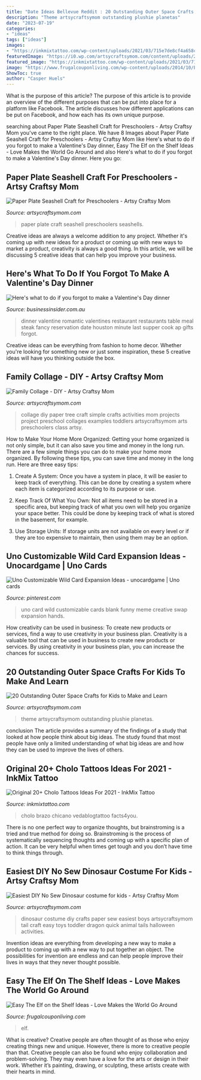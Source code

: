```yaml
---
title: "Date Ideas Bellevue Reddit : 20 Outstanding Outer Space Crafts For Kids To Make And Learn"
description: "Theme artsycraftsymom outstanding plushie planetas"
date: "2023-07-19"
categories:
- "ideas"
tags: ["ideas"]
images:
- "https://inkmixtattoo.com/wp-content/uploads/2021/03/715e7de8cf4a658c8596dcb9e9f8ca33.jpg"
featuredImage: "https://i0.wp.com/artsycraftsymom.com/content/uploads/2019/05/Outer-Space-Crafts-Pin.png?fit=720%2C1020&amp;ssl=1"
featured_image: "https://inkmixtattoo.com/wp-content/uploads/2021/03/715e7de8cf4a658c8596dcb9e9f8ca33.jpg"
image: "https://www.frugalcouponliving.com/wp-content/uploads/2014/10/Elf-On-The-Shelf-Ideas-Frugal-Coupon-LIving-Globe.jpg"
ShowToc: true
author: "Casper Huels"
---
```



What is the purpose of this article?
The purpose of this article is to provide an overview of the different purposes that can be put into place for a platform like Facebook. The article discusses how different applications can be put on Facebook, and how each has its own unique purpose.

	

		
searching about Paper Plate Seashell Craft for Preschoolers - Artsy Craftsy Mom you've came to the right place. We have 8 Images about Paper Plate Seashell Craft for Preschoolers - Artsy Craftsy Mom like Here&#039;s what to do if you forgot to make a Valentine&#039;s Day dinner, Easy The Elf on the Shelf Ideas - Love Makes the World Go Around and also Here&#039;s what to do if you forgot to make a Valentine&#039;s Day dinner. Here you go:
		
    
## Paper Plate Seashell Craft For Preschoolers - Artsy Craftsy Mom

<img loading=lazy src="https://i2.wp.com/artsycraftsymom.com/content/uploads/2015/07/paper-plate-seashells-craft1.jpg?fit=700%2C987&amp;ssl=1" onerror="this.onerror=null;this.src='https://tse2.mm.bing.net/th?id=OIP.w2TuzRPYquklqJ1pMKPy-AHaKc&amp;pid=15.1';" alt="Paper Plate Seashell Craft for Preschoolers - Artsy Craftsy Mom">

_Source: artsycraftsymom.com_

>paper plate craft seashell preschoolers seashells. 

	

Creative ideas are always a welcome addition to any project. Whether it's coming up with new ideas for a product or coming up with new ways to market a product, creativity is always a good thing. In this article, we will be discussing 5 creative ideas that can help you improve your business.

    
## Here&#039;s What To Do If You Forgot To Make A Valentine&#039;s Day Dinner

<img loading=lazy src="http://static.businessinsider.com/image/54d2357f6da8118604b5950a/image.jpg" onerror="this.onerror=null;this.src='https://tse3.mm.bing.net/th?id=OIP.ABac1pjptfUyRk_inTBtywHaFj&amp;pid=15.1';" alt="Here&#039;s what to do if you forgot to make a Valentine&#039;s Day dinner">

_Source: businessinsider.com.au_

>dinner valentine romantic valentines restaurant restaurants table meal steak fancy reservation date houston minute last supper cook ap gifts forgot. 

	

Creative ideas can be everything from fashion to home decor. Whether you're looking for something new or just some inspiration, these 5 creative ideas will have you thinking outside the box.

    
## Family Collage - DIY - Artsy Craftsy Mom

<img loading=lazy src="https://artsycraftsymom.com/content/uploads/2013/11/Family-Collage-DIY-Craft.jpg" onerror="this.onerror=null;this.src='https://tse2.mm.bing.net/th?id=OIP.UFI1jif4GFgIXHWkr0-LdAAAAA&amp;pid=15.1';" alt="Family Collage - DIY - Artsy Craftsy Mom">

_Source: artsycraftsymom.com_

>collage diy paper tree craft simple crafts activities mom projects project preschool collages examples toddlers artsycraftsymom arts preschoolers class artsy. 

	

How to Make Your Home More Organized: Getting your home organized is not only simple, but it can also save you time and money in the long run.
There are a few simple things you can do to make your home more organized. By following these tips, you can save time and money in the long run. Here are three easy tips:
1. Create A System: Once you have a system in place, it will be easier to keep track of everything. This can be done by creating a system where each item is categorized according to its purpose or use.

2. Keep Track Of What You Own: Not all items need to be stored in a specific area, but keeping track of what you own will help you organize your space better. This could be done by keeping track of what is stored in the basement, for example.

3. Use Storage Units: If storage units are not available on every level or if they are too expensive to maintain, then using them may be an option.

    
## Uno Customizable Wild Card Expansion Ideas - Unocardgame | Uno Cards

<img loading=lazy src="https://i.pinimg.com/736x/c8/cb/ab/c8cbabea756b9eb048ee6ba2802cc67c.jpg" onerror="this.onerror=null;this.src='https://tse4.mm.bing.net/th?id=OIP.66nCJn9E7uMkMzjsh6VgcQAAAA&amp;pid=15.1';" alt="Uno Customizable Wild Card Expansion Ideas - unocardgame | Uno cards">

_Source: pinterest.com_

>uno card wild customizable cards blank funny meme creative swap expansion hands. 

	

How creativity can be used in business: To create new products or services, find a way to use creativity in your business plan.
Creativity is a valuable tool that can be used in business to create new products or services. By using creativity in your business plan, you can increase the chances for success.

    
## 20 Outstanding Outer Space Crafts For Kids To Make And Learn

<img loading=lazy src="https://i0.wp.com/artsycraftsymom.com/content/uploads/2019/05/Outer-Space-Crafts-Pin.png?fit=720%2C1020&amp;ssl=1" onerror="this.onerror=null;this.src='https://tse2.mm.bing.net/th?id=OIP._j2dLn620MMlYryQul9gUgHaKf&amp;pid=15.1';" alt="20 Outstanding Outer Space Crafts for Kids to Make and Learn">

_Source: artsycraftsymom.com_

>theme artsycraftsymom outstanding plushie planetas. 

	

conclusion
The article provides a summary of the findings of a study that looked at how people think about big ideas. The study found that most people have only a limited understanding of what big ideas are and how they can be used to improve the lives of others.

    
## Original 20+ Cholo Tattoos Ideas For 2021 - InkMix Tattoo

<img loading=lazy src="https://inkmixtattoo.com/wp-content/uploads/2021/03/715e7de8cf4a658c8596dcb9e9f8ca33.jpg" onerror="this.onerror=null;this.src='https://tse2.mm.bing.net/th?id=OIP.9a_v_QhEyWnwPgEekiVbnwHaHF&amp;pid=15.1';" alt="Original 20+ Cholo Tattoos Ideas For 2021 - InkMix Tattoo">

_Source: inkmixtattoo.com_

>cholo brazo chicano vedablogtattoo facts4you. 

	

There is no one perfect way to organize thoughts, but brainstroming is a tried and true method for doing so. Brainstroming is the process of systematically sequencing thoughts and coming up with a specific plan of action. It can be very helpful when times get tough and you don’t have time to think things through.

    
## Easiest DIY No Sew Dinosaur Costume For Kids - Artsy Craftsy Mom

<img loading=lazy src="https://i1.wp.com/artsycraftsymom.com/content/uploads/2014/11/dinosaur-costume-diy-paper-30341.jpg?fit=561%2C828&amp;ssl=1" onerror="this.onerror=null;this.src='https://tse3.mm.bing.net/th?id=OIP.Wk4FBOQCbbVyGrgOooSmYQHaK7&amp;pid=15.1';" alt="Easiest DIY No Sew Dinosaur costume for kids - Artsy Craftsy Mom">

_Source: artsycraftsymom.com_

>dinosaur costume diy crafts paper sew easiest boys artsycraftsymom tail craft easy toys toddler dragon quick animal tails halloween activities. 

	

Invention ideas are everything from developing a new way to make a product to coming up with a new way to put together an object. The possibilities for invention are endless and can help people improve their lives in ways that they never thought possible.

    
## Easy The Elf On The Shelf Ideas - Love Makes The World Go Around

<img loading=lazy src="https://www.frugalcouponliving.com/wp-content/uploads/2014/10/Elf-On-The-Shelf-Ideas-Frugal-Coupon-LIving-Globe.jpg" onerror="this.onerror=null;this.src='https://tse1.mm.bing.net/th?id=OIP.3TSHAi6jhHfRNM_FO75A0gHaJ4&amp;pid=15.1';" alt="Easy The Elf on the Shelf Ideas - Love Makes the World Go Around">

_Source: frugalcouponliving.com_

>elf. 

	

What is creative?
Creative people are often thought of as those who enjoy creating things new and unique. However, there is more to creative people than that. Creative people can also be found who enjoy collaboration and problem-solving. They may even have a love for the arts or design in their work. Whether it’s painting, drawing, or sculpting, these artists create with their hearts in mind.

